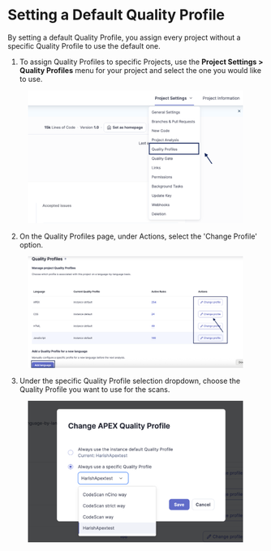 # Setting a Default Quality Profile

By setting a default Quality Profile, you assign every project without a specific Quality Profile to use the default one.

1. To assign Quality Profiles to specific Projects, use the **Project Settings > Quality Profiles** menu for your project and select the one you would like to use.

<figure><img src="../../../.gitbook/assets/QP 8.1.png" alt="" width="563"><figcaption></figcaption></figure>

2. On the Quality Profiles page, under Actions, select the 'Change Profile' option.

<figure><img src="../../../.gitbook/assets/Change Profile 8.2.png" alt=""><figcaption></figcaption></figure>

3. Under the specific Quality Profile selection dropdown, choose the Quality Profile you want to use for the scans.

<figure><img src="../../../.gitbook/assets/QP List 8.4.png" alt="" width="563"><figcaption></figcaption></figure>
